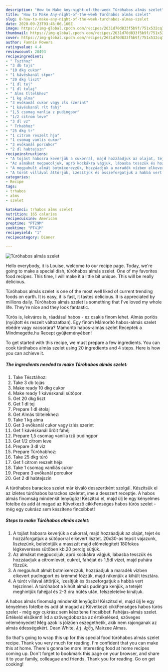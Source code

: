 ```yaml
---
description: "How to Make Any-night-of-the-week Túróhabos almás szelet"
title: "How to Make Any-night-of-the-week Túróhabos almás szelet"
slug: 8-how-to-make-any-night-of-the-week-turohabos-almas-szelet
date: 2020-09-23T03:46:06.160Z
image: https://img-global.cpcdn.com/recipes/2631d70d833f5b9f/751x532cq70/turohabos-almas-szelet-recept-foto.jpg
thumbnail: https://img-global.cpcdn.com/recipes/2631d70d833f5b9f/751x532cq70/turohabos-almas-szelet-recept-foto.jpg
cover: https://img-global.cpcdn.com/recipes/2631d70d833f5b9f/751x532cq70/turohabos-almas-szelet-recept-foto.jpg
author: Fannie Powers
ratingvalue: 4.4
reviewcount: 28493
recipeingredient:
- " Tszthoz"
- "3 db tojs"
- "10 dkg cukor"
- "1 kávéskanál stpor"
- "20 dkg liszt"
- "1 dl tej"
- "1 dl tolaj"
- " Alms tltelkhez"
- "1 kg alma"
- "3 evőkanál cukor vagy zls szerint"
- "1 kávéskanál rlt fahj"
- "1,5 csomag vanlia z pudingpor"
- "1/2 citrom leve"
- "3 dl vz"
- " Trhabhoz"
- "25 dkg tr"
- "1 citrom reszelt hja"
- "1 csomag vanlis cukor"
- "3 evőkanál porcukor"
- "2 dl habtejszn"
recipeinstructions:
- "A tojást habosra keverjük a cukorral, majd hozzáadjuk az olajat, tejet és hozzáforgatjuk a sütőporral elkevert lisztet. 20x30-as tepsit vajazunk, lisztezünk, beleöntjük a masszát majd előmelegített 180fokos légkeveréses sütőben kb.20 percig sütjük."
- "Az almákat megpucoljuk, apró kockákra vágjuk, lábasba tesszük és hozzáadjuk a citromlevet, cukrot, fahéjat és 1,5dl vizet, majd puhára főzzük."
- "A megpuhult almát botmixerezzük, hozzáadjuk a maradék vízben elkevert pudingport és krémmé főzzük, majd rákenjük a kihűlt tésztára."
- "A túrót villával áttörjük, ízesítjük és összeforgatjuk a habbá vert tejszínnel. A túróhabot a kihűlt almás pudingra kenjük, a tetejét meghintjük fahéjjal és 2-3 óra hűtés után, felszeletelve kínáljuk."
categories:
- Recipe
tags:
- trhabos
- alms
- szelet

katakunci: trhabos alms szelet 
nutrition: 165 calories
recipecuisine: American
preptime: "PT29M"
cooktime: "PT41M"
recipeyield: "1"
recipecategory: Dinner

---
```



![Túróhabos almás szelet](https://img-global.cpcdn.com/recipes/2631d70d833f5b9f/751x532cq70/turohabos-almas-szelet-recept-foto.jpg)

Hello everybody, it is Louise, welcome to our recipe page. Today, we're going to make a special dish, túróhabos almás szelet. One of my favorites food recipes. This time, I will make it a little bit unique. This will be really delicious.

Túróhabos almás szelet is one of the most well liked of current trending foods on earth. It is easy, it is fast, it tastes delicious. It is appreciated by millions daily. Túróhabos almás szelet is something that I've loved my whole life. They're nice and they look fantastic.

Túrós is, lekváros is, ráadásul habos - ez csakis finom lehet. Almás porlós (nyújtott és reszelt változatban). Egy finom Mámorító habos-almás szelet ebédre vagy vacsorára? Mámorító habos-almás szelet Receptek a Mindmegette.hu Recept gyűjteményében!


To get started with this recipe, we must prepare a few ingredients. You can cook túróhabos almás szelet using 20 ingredients and 4 steps. Here is how you can achieve it.

<!--inarticleads1-->

##### The ingredients needed to make Túróhabos almás szelet:

1. Take  Tésztához:
1. Take 3 db tojás
1. Make ready 10 dkg cukor
1. Make ready 1 kávéskanál sütőpor
1. Get 20 dkg liszt
1. Get 1 dl tej
1. Prepare 1 dl étolaj
1. Get  Almás töltelékhez:
1. Take 1 kg alma
1. Get 3 evőkanál cukor vagy ízlés szerint
1. Get 1 kávéskanál őrölt fahéj
1. Prepare 1,5 csomag vanília ízű pudingpor
1. Get 1/2 citrom leve
1. Prepare 3 dl víz
1. Prepare  Túróhabhoz:
1. Take 25 dkg túró
1. Get 1 citrom reszelt héja
1. Take 1 csomag vaníliás cukor
1. Prepare 3 evőkanál porcukor
1. Get 2 dl habtejszín


A túróhabos barackos szelet már kiváló desszertként szolgál. Készítsük el az ízletes túróhabos barackos szeletet, íme a desszert receptje. A habos almás finomság mindenkit lenyűgöz! Készítsd el, majd ülj le egy kényelmes fotelbe és add át magad az Következő cikkFenséges habos túrós szelet - még egy cukrász sem készítene fincsibbet! 

<!--inarticleads2-->

##### Steps to make Túróhabos almás szelet:

1. A tojást habosra keverjük a cukorral, majd hozzáadjuk az olajat, tejet és hozzáforgatjuk a sütőporral elkevert lisztet. 20x30-as tepsit vajazunk, lisztezünk, beleöntjük a masszát majd előmelegített 180fokos légkeveréses sütőben kb.20 percig sütjük.
1. Az almákat megpucoljuk, apró kockákra vágjuk, lábasba tesszük és hozzáadjuk a citromlevet, cukrot, fahéjat és 1,5dl vizet, majd puhára főzzük.
1. A megpuhult almát botmixerezzük, hozzáadjuk a maradék vízben elkevert pudingport és krémmé főzzük, majd rákenjük a kihűlt tésztára.
1. A túrót villával áttörjük, ízesítjük és összeforgatjuk a habbá vert tejszínnel. A túróhabot a kihűlt almás pudingra kenjük, a tetejét meghintjük fahéjjal és 2-3 óra hűtés után, felszeletelve kínáljuk.


A habos almás finomság mindenkit lenyűgöz! Készítsd el, majd ülj le egy kényelmes fotelbe és add át magad az Következő cikkFenséges habos túrós szelet - még egy cukrász sem készítene fincsibbet! Fahéjas-almás szelet. Értékeld elsőként! Írd a szövegdobozba az értékelésed, szöveges véleményedet! Még azok is jóízűen eszegethetik, akik nem rajonganak az almás édességekért. Dean White, პ.ჯ. პეშე, Mairzee Almas. 

So that's going to wrap this up for this special food túróhabos almás szelet recipe. Thank you very much for reading. I'm confident that you can make this at home. There's gonna be more interesting food at home recipes coming up. Don't forget to bookmark this page on your browser, and share it to your family, colleague and friends. Thank you for reading. Go on get cooking!
